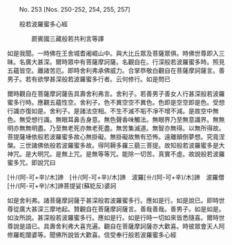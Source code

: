 ﻿　　No. 253 [Nos. 250-252, 254, 255, 257]

　　般若波羅蜜多心經

　　　　罽賓國三藏般若共利言等譯


如是我聞。一時佛在王舍城耆阇崛山中。與大比丘眾及菩薩眾俱。時佛世尊即入三昧。名廣大甚深。爾時眾中有菩薩摩訶薩。名觀自在。行深般若波羅蜜多時。照見五蘊皆空。離諸苦厄。即時舍利弗承佛威力。合掌恭敬白觀自在菩薩摩訶薩言。善男子。若有欲學甚深般若波羅蜜多行者。云何修行。如是問已

爾時觀自在菩薩摩訶薩告具壽舍利弗言。舍利子。若善男子善女人行甚深般若波羅蜜多行時。應觀五蘊性空。舍利子。色不異空空不異色。色即是空空即是色。受想行識亦復如是。舍利子。是諸法空相。不生不滅不垢不凈不增不減。是故空中無色。無受想行識。無眼耳鼻舌身意。無色聲香味觸法。無眼界乃至無意識界。無無明亦無無明盡。乃至無老死亦無老死盡。無苦集滅道。無智亦無得。以無所得故。菩提薩埵依般若波羅蜜多故心無掛礙。無掛礙故無有恐怖。遠離顛倒夢想。究竟涅槃。三世諸佛依般若波羅蜜多故。得阿耨多羅三藐三菩提。故知般若波羅蜜多是大神咒。是大明咒。是無上咒。是無等等咒。能除一切苦。真實不虛。故說般若波羅蜜多咒。即說咒曰

[卄/(阿-可+辛)/木]諦　[卄/(阿-可+辛)/木]諦　波羅[卄/(阿-可+辛)/木]諦　波羅僧[卄/(阿-可+辛)/木]諦菩提娑(蘇紇反)婆訶

如是舍利弗。諸菩薩摩訶薩于甚深般若波羅蜜多行。應如是行。如是說已。即時世尊從廣大甚深三摩地起。贊觀自在菩薩摩訶薩言。善哉善哉。善男子。如是如是。如汝所說。甚深般若波羅蜜多行。應如是行。如是行時一切如來皆悉隨喜。爾時世尊說是語已。具壽舍利弗大喜充遍。觀自在菩薩摩訶薩亦大歡喜。時彼眾會天人阿修羅乾闥婆等。聞佛所說皆大歡喜。信受奉行般若波羅蜜多心經
